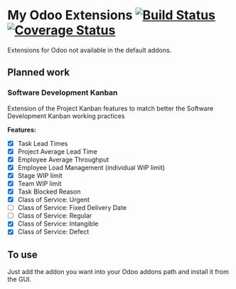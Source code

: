 # My Odoo Extensions [![Build Status](https://travis-ci.org/Jamkasz/jo-odoo-addons.svg)](https://travis-ci.org/Jamkasz/jo-odoo-addons) [![Coverage Status](https://coveralls.io/repos/Jamkasz/jo-odoo-addons/badge.svg?branch=master&service=github)](https://coveralls.io/github/Jamkasz/jo-odoo-addons?branch=master)
Extensions for Odoo not available in the default addons.

## Planned work

### Software Development Kanban

Extension of the Project Kanban features to match better the Software Development Kanban working practices

<b>Features:</b>
- [X] Task Lead Times
- [X] Project Average Lead Time
- [X] Employee Average Throughput
- [X] Employee Load Management (individual WIP limit)
- [X] Stage WIP limit
- [X] Team WIP limit
- [X] Task Blocked Reason
- [X] Class of Service: Urgent
- [ ] Class of Service: Fixed Delivery Date
- [ ] Class of Service: Regular
- [X] Class of Service: Intangible
- [X] Class of Service: Defect

## To use
Just add the addon you want into your Odoo addons path and install it
from the GUI.

